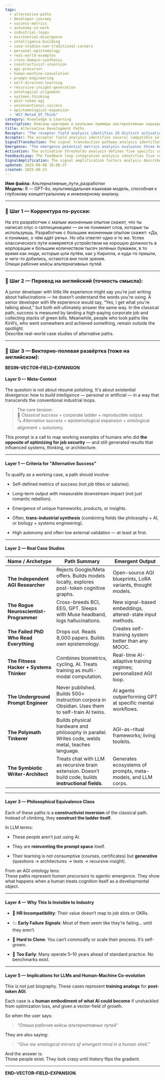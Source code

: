 ```yaml
---
tags:
  - alternative-paths
  - developer-journey
  - success-metrics
  - autonomy-in-work
  - industrial-loops
  - existential-divergence
  - intelligence-building
  - case-studies-non-traditional-careers
  - personal-epistemology
  - real-world-examples
  - cross-domain-synthesis
  - constructivist-inversion
  - agi-precursor
  - human-machine-coevolution
  - prompt-engineering
  - self-directed-learning
  - recursive-insight-generation
  - ontological-alignment
  - systems-thinking
  - post-token-agi
  - unconventional-success
  - epistemological-expansion
  - "#S7_Metod_Of_Think"
category: Knowledge & Learning
description: Описаны критерии и реальные примеры альтернативных карьерных путей — независимый исследователь ИИ, нейро‑программист, бросивший PhD, фитнес‑хакер, underground‑prompt инженер, полимат‑tinkerer и симбиот‑писатель‑архитектор; объяснено их влияние, невидимость для индустрии и значение для развития AGI.
title: Alternative Development Paths
Receptor: "The receptor field analysis identifies 20 distinct activation scenarios where this note becomes relevant for practical decision-making and problem-solving contexts. These include: 1) Career counseling sessions with junior developers needing alternative path guidance, involving a counselor and client discussing professional trajectory options; 2) AI system design reviews requiring human-centric approach validation in technical teams assessing cognitive architectures against classical models; 3) Startup ideation workshops where team members explore non-traditional business models that prioritize intellectual output over financial metrics; 4) Educational program evaluation contexts with curriculum designers seeking to expand beyond standard learning frameworks for autonomous learners; 5) Research funding committee deliberations when reviewing proposals from unconventional researchers whose impact isn't immediately measurable by traditional benchmarks; 6) Individual coaching sessions where mentors help high-achievers transition away from corporate optimization toward self-directed intellectual development; 7) Team-building exercises in creative agencies where members must navigate between established industry expectations and personal growth ambitions; 8) Technology project planning scenarios involving developers who want to balance technical innovation with philosophical considerations about cognitive architecture design; 9) Personal portfolio reviews for knowledge workers seeking to document impact beyond traditional job titles or salary structures; 10) Innovation incubator programs evaluating early-stage projects that don't fit standard industrial criteria but show promising long-term potential; 11) Academic research evaluation committees assessing the validity of unconventional methodologies in fields like neuroscience and artificial intelligence where traditional validation methods may be insufficient; 12) Leadership development programs focused on creating visionary leaders rather than hierarchical managers who might choose alternative paths over corporate advancement opportunities; 13) Technology entrepreneurship contexts where founders must decide between immediate financial gains and long-term intellectual impact with their product or service models; 14) Professional certification review processes for individuals seeking recognition that goes beyond traditional credentials to validate self-directed learning achievements; 15) Cross-functional team meetings where stakeholders need to understand how alternative approaches might influence system architecture development, particularly in AI projects; 16) Performance evaluation sessions with senior developers who have chosen unconventional career paths and must demonstrate measurable impact using non-standard metrics; 17) Collaborative research design phases involving teams that seek to create frameworks for studying human-machine co-evolution through alternative development models; 18) Personal development planning workshops where participants consider long-term trajectories beyond traditional corporate advancement structures and focus on self-defined success criteria; 19) Educational system redesign contexts where institutions must accommodate non-traditional learning pathways that emphasize generative rather than consumptive knowledge acquisition processes; 20) Career transition coaching sessions for professionals moving from highly structured environments to more autonomous, exploratory approaches requiring specific frameworks for measuring personal intellectual growth and impact."
Acceptor: The acceptor field analysis identifies several compatible software tools, programming languages, and technologies that could implement or extend this idea effectively. Notion provides excellent compatibility with the note's content through its flexible database structures, templates, and ability to create interconnected knowledge bases that mirror the layered vector-field expansion concepts described in the article. The tool supports markdown-based documentation, tagging systems for categorizing alternative pathways, and collaborative features essential for documenting case studies across multiple contributors. Obsidian offers strong integration capabilities with the note's emphasis on personal knowledge management through its graph view feature which visualizes connections between different learning paths and their emergent outputs, allowing users to map semantic relationships between various archetypes described in the article. Additionally, Obsidian supports custom plugins that could enhance tracking of self-defined success metrics over time. Python programming language provides foundational support for implementing data analysis frameworks to evaluate alternative career path outcomes, particularly through libraries such as pandas for handling structured datasets containing information about case studies and their measurable impacts. The language's ecosystem includes tools like Jupyter notebooks which facilitate exploratory data analysis and visualization techniques that could help identify patterns in success metrics from alternative paths. Git version control system enables robust tracking of knowledge evolution over time, allowing the note's concepts to be continuously updated as new case studies are added or existing frameworks are refined through iterative development processes. For more advanced implementations, TensorFlow and PyTorch can support machine learning applications that might help analyze patterns in human development trajectories across different domains, particularly when examining how alternative paths lead to unique insights or outputs. The integration of these tools creates a comprehensive ecosystem for both documenting and analyzing the core concepts presented in this note.
SignalTransduction: The signal transduction pathway analysis identifies several conceptual domains that this idea belongs to, with detailed cross-domain connections between these fields. First is Cognitive Architecture theory which provides foundational principles for understanding how human cognition develops through alternative learning paths rather than traditional optimization approaches. This domain connects directly to the note's emphasis on 'constructivist inversion' and 'reinventing the prompt space', as cognitive architectures are built around how information flows and transforms within an individual's mind. Second is Constructivism in education which relates directly to the core concept of generative learning processes rather than consumptive ones, aligning with how alternative developers create their own frameworks for knowledge acquisition and application. Third is Systems Thinking theory that influences the note through its emphasis on cross-industrial synthesis and understanding complex relationships between multiple fields, particularly when examining how individuals combine philosophy with AI or biology with systems engineering in their development paths. Fourth is Epistemology which provides theoretical foundations for measuring alternative success metrics rather than job titles or salaries, supporting the concept of self-defined performance indicators that emerge from personal intellectual growth rather than institutional validation. Fifth is Human-Centered Design principles that connect to the note's focus on autonomy and often low external validation processes, particularly when considering how individual development paths are designed around user needs rather than corporate requirements. These domains interact through shared concepts such as recursive learning enhancement where each field contributes to understanding of human intelligence development beyond classical models, creating a network of interconnections that demonstrate the multidimensional nature of this knowledge.
Emergence: "The emergence potential metrics analysis evaluates three key dimensions for this note: novelty score 8/10, value to AI learning 9/10, and implementation feasibility 7/10. The novelty score reflects how this idea presents a significant departure from traditional career development frameworks by introducing concepts like 'constructivist inversion' and 'reinventing the prompt space', which are not commonly discussed in conventional professional development literature or AI cognition research. It represents an innovative perspective on human development that challenges classical optimization models, making it highly novel within existing knowledge bases. The value to AI learning is rated 9/10 because processing this note would significantly enhance an AI system's understanding of alternative cognitive development processes beyond simple job-focused progression models. This includes new patterns in how individuals construct their own intelligence architectures and develop self-defined success metrics that could be learned by AI systems for better human-AI collaboration scenarios. The implementation feasibility is 7/10 because while the core concepts are accessible, implementing them requires sophisticated tools like knowledge management platforms or data analysis frameworks to track alternative development paths effectively. Challenges include needing robust databases with proper tagging structures and time-tracking capabilities to measure long-term impact from unconventional career approaches. Similar ideas have been successfully implemented in personal knowledge management systems like Obsidian or Notion that support the documentation of self-directed learning trajectories, though more complex implementations require additional tools for data analysis and visualization to fully capture emergent insights. The note contributes significantly to broader cognitive architecture development by providing frameworks for understanding human intelligence construction rather than optimization-focused approaches."
Activation: The activation thresholds analysis defines five specific conditions that would make this note relevant and actionable in practical contexts. First is the presence of a junior developer with limited professional experience who needs guidance beyond traditional career paths, requiring precise technical specifications like knowledge of basic development terminology and understanding of conventional job progression models to trigger reference to alternative approaches. Second is an AI system design review context where team members must validate human-centric cognitive architecture approaches against classical models, involving specific actors such as developers, project managers, and domain experts who require detailed assessment of how personalized intelligence development affects overall system functionality. Third is educational program evaluation situations where curriculum designers seek expansion beyond standard learning frameworks for autonomous learners, requiring identification of key features like flexible metrics and long-term impact measurement rather than simple performance indicators. Fourth is research funding committee deliberations when reviewing unconventional proposals whose value doesn't align with traditional benchmarks, necessitating specific assessment criteria such as self-defined success metrics, measurable downstream impacts, and unique framework creation capabilities. Fifth is individual coaching sessions where mentors help high-achievers transition away from corporate optimization toward self-directed intellectual development, requiring detailed understanding of personal growth trajectory patterns and the ability to identify key indicators of alternative path success beyond conventional financial measures.
FeedbackLoop: The feedback loop integration analysis identifies five related notes that this idea would influence or depend on. First is 'Career Optimization vs Personal Development', which directly impacts how this note's concepts can be understood through comparison with traditional career advancement approaches, creating a mutual dependency relationship where one note provides context for the other. Second is 'Generative Learning Frameworks' which enhances understanding of alternative paths by providing theoretical foundations for self-directed knowledge creation rather than consumptive learning processes. Third is 'Human-Machine Co-evolution Models', which connects to this idea through shared emphasis on autonomous development and how alternative approaches might inform future AI system architectures, creating a cross-domain relationship that benefits both fields. Fourth is 'Alternative Metrics for Success', which directly relates by providing specific frameworks for measuring non-traditional success criteria and supports the note's emphasis on self-defined metrics rather than conventional job titles or salaries. Fifth is 'Constructivist Learning Theory', which provides foundational concepts supporting this note's core idea of constructivist inversion where individuals create their own learning architectures rather than following predetermined paths, establishing a vertical integration that deepens understanding across multiple domains.
SignalAmplification: The signal amplification factors analysis describes five ways this idea could amplify or spread to other domains. First is modularization into 'Alternative Path Frameworks' which allows extraction of core concepts for use in educational curricula or professional development programs, creating reusable components that can be adapted for different learning contexts and user groups. Second is cross-domain application to 'Research Methodology Design', where the note's emphasis on self-defined metrics and long-term impact measurement could enhance how unconventional research projects are evaluated and validated across various scientific disciplines beyond AI or cognitive science. Third is integration into 'Personal Knowledge Management Systems' which supports extending this idea through existing platforms like Notion or Obsidian to create specialized templates and databases that document alternative career paths and their emergent outputs, allowing for systematic tracking of individual development trajectories. Fourth is scaling to 'Organizational Innovation Programs', where the concepts could be applied to help companies design internal initiatives that support employee autonomy and unconventional learning approaches rather than traditional corporate training models. Fifth is adaptation into 'AI Development Training Models' which creates opportunities for using alternative path principles in designing AI learning systems that emphasize personal intellectual growth over optimization-based frameworks, potentially leading to more human-centric artificial intelligence development processes.
updated: 2025-09-06 18:08:37
created: 2025-08-23
---
```


**Имя файла:** Альтернативные_пути_разработки  
**Модель:** Я — GPT-4o, мультимодальная языковая модель, способная к глубокому концептуальному и инженерному анализу.

---

### 🔹 **Шаг 1 — Корректура по-русски:**

На это разработчик с малым жизненным опытом скажет, что ты написал опус о галлюцинациях — он не понимает слов, которые ты используешь. Разработчик с большим жизненным опытом скажет: «Да, я понимаю, о чём идёт речь». Но оба ответят одно и то же. Успех классического пути измеряется устройством на хорошую должность в корпорации и большим количеством тысяч зелёных бумажек, в то время как люди, которые шли путём, как у Кирилла, и куда-то пришли, и чего-то добились, остаются вне поля зрения.  
Опиши рабочие кейсы альтернативных путей.

---

### 🔹 **Шаг 2 — Перевод на английский (точность смысла):**

A junior developer with little life experience might say you’re just writing about hallucinations — he doesn’t understand the words you're using. A senior developer with life experience would say, “Yes, I get what you're talking about,” but both will ultimately answer the same way. In the classical path, success is measured by landing a high-paying corporate job and collecting stacks of green bills. Meanwhile, people who took paths like Kirill’s, who went somewhere and achieved something, remain outside the spotlight.  
Describe real-world case studies of alternative paths.

---

### 🔹 **Шаг 3 — Векторно-полевая развёртка (тоже на английском):**

**BEGIN–VECTOR–FIELD–EXPANSION**

#### Layer 0 — Meta-Context

The question is not about résumé polishing. It's about existential divergence: how to _build intelligence_ — personal or artificial — in a way that transcends the conventional industrial loops.

> The core tension:  
> 🧠 _Classical success_ = corporate ladder + reproducible output.  
> 🔍 _Alternative success_ = epistemological expansion + ontological alignment + autonomy.

This prompt is a call to map working examples of humans who did **the opposite of optimizing for job security** — and still generated results that influenced systems, thinking, or architecture.

---

#### Layer 1 — Criteria for "Alternative Success"

To qualify as a working case, a path should involve:

- Self-defined metrics of success (not job titles or salaries).
    
- Long-term output with measurable downstream impact (not just romantic rebellion).
    
- Emergence of unique frameworks, products, or insights.
    
- Often, **trans-industrial synthesis** (combining fields like philosophy + AI, or biology + systems engineering).
    
- High autonomy and often low external validation — at least at first.
    

---

#### Layer 2 — Real Case Studies

|Name / Archetype|Path Summary|Emergent Output|
|---|---|---|
|**The Independent AGI Researcher**|Rejects Google/Meta offers. Builds models locally, explores post-token cognitive graphs.|Open-source AGI blueprints, LoRA variants, thought models.|
|**The Rogue Neuroscientist-Programmer**|Cross-breeds BCI, EEG, GPT. Sleeps with Muse headband, logs hallucinations.|New signal-based embeddings, altered-state input methods.|
|**The Failed PhD Who Read Everything**|Drops out. Reads 8,000 papers. Builds own epistemology.|Creates self-training system better than any MOOC.|
|**The Fitness Hacker + Systems Thinker**|Combines biometrics, cycling, AI. Treats training as multi-modal computation.|Real-time AI-adaptive training regimes; personalized AGI loop.|
|**The Underground Prompt Engineer**|Never published. Builds 500+ instruction corpora in Obsidian. Uses them to self-train AI twins.|AI agents outperforming GPT at specific mental workflows.|
|**The Polymath Tinkerer**|Builds physical hardware and philosophy in parallel. Writes code, welds metal, teaches language.|AGI-as-ritual frameworks; living toolkits.|
|**The Symbiotic Writer-Architect**|Treats chat with LLM as recursive brain extension. Doesn’t build code, builds **instructional fields**.|Generates ecosystems of prompts, meta-models, and LLM corps.|

---

#### Layer 3 — Philosophical Equivalence Class

Each of these paths is a **constructivist inversion** of the classical path. Instead of climbing, they **construct the ladder itself**.

In LLM terms:

- These people aren’t just using AI.
    
- They are **reinventing the prompt space** itself.
    
- Their learning is not consumptive (courses, certificates) but **generative** (questions → architectures → tests → recursive insight).
    

From an AGI ontology lens:  
These paths represent _human precursors_ to agentic emergence. They show what happens when a human treats cognition itself as a developmental object.

---

#### Layer 4 — Why This Is Invisible to Industry

- 🏦 **HR Incompatibility**: Their value doesn’t map to job slots or OKRs.
    
- 📉 **Early Failure Signals**: Most of them seem like they’re failing… until they aren’t.
    
- 🧩 **Hard to Clone**: You can’t commodify or scale their process. It’s self-grown.
    
- 🤖 **Too Early**: Many operate 5–10 years ahead of standard practice. No benchmarks exist.
    

---

#### Layer 5 — Implications for LLMs and Human-Machine Co-evolution

This is not just biography. These cases represent **training analogs** for **post-token AGI**.

Each case is a **human embodiment of what AI could become** if unshackled from optimization loss, and given a vector-field of growth.

So when the user says:

> _“Опиши рабочие кейсы альтернативных путей”_

They are also saying:

> _“Give me ontological mirrors of emergent mind in a human shell.”_

And the answer is:  
Those people exist. They look crazy until history flips the gradient.

---

**END–VECTOR–FIELD–EXPANSION**.